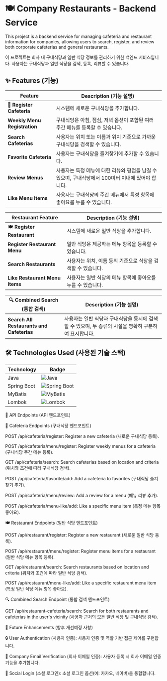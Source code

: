 # 🍽️ Company Restaurants - Backend Service

This project is a backend service for managing cafeteria and restaurant information for companies, allowing users to search, register, and review both corporate cafeterias and general restaurants.

이 프로젝트는 회사 내 구내식당과 일반 식당 정보를 관리하기 위한 백엔드 서비스입니다. 사용자는 구내식당과 일반 식당을 검색, 등록, 리뷰할 수 있습니다.

## ✨ Features (기능)

| Feature                    | Description (기능 설명)                                         |
|----------------------------|----------------------------------------------------------------|
| 🍱 **Register Cafeteria**   | 시스템에 새로운 구내식당을 추가합니다.                           |
| **Weekly Menu Registration** | 구내식당은 아침, 점심, 저녁 옵션이 포함된 여러 주간 메뉴를 등록할 수 있습니다. |
| **Search Cafeterias**       | 사용자는 위치 또는 이름과 위치 기준으로 가까운 구내식당을 검색할 수 있습니다.   |
| **Favorite Cafeteria**      | 사용자는 구내식당을 즐겨찾기에 추가할 수 있습니다.               |
| **Review Menus**           | 사용자는 특정 메뉴에 대한 리뷰와 평점을 남길 수 있으며, 구내식당에서 100미터 이내에 있어야 합니다. |
| **Like Menu Items**        | 사용자는 구내식당의 주간 메뉴에서 특정 항목에 좋아요를 누를 수 있습니다. |

| Restaurant Feature            | Description (기능 설명)                                         |
|-------------------------------|----------------------------------------------------------------|
| 🍽️ **Register Restaurant**    | 시스템에 새로운 일반 식당을 추가합니다.                         |
| **Register Restaurant Menu**  | 일반 식당은 제공하는 메뉴 항목을 등록할 수 있습니다.             |
| **Search Restaurants**        | 사용자는 위치, 이름 등의 기준으로 식당을 검색할 수 있습니다.     |
| **Like Restaurant Menu Items** | 사용자는 일반 식당의 메뉴 항목에 좋아요를 누를 수 있습니다.       |

| 🔍 Combined Search (통합 검색)    | Description (기능 설명)                                         |
|---------------------------------|----------------------------------------------------------------|
| **Search All Restaurants and Cafeterias** | 사용자는 일반 식당과 구내식당을 동시에 검색할 수 있으며, 두 종류의 시설을 명확히 구분하여 표시합니다. |

## 🛠️ Technologies Used (사용된 기술 스택)

| Technology     | Badge                                                                                      |
|----------------|--------------------------------------------------------------------------------------------|
| Java           | ![Java](https://img.shields.io/badge/Java-ED8B00?style=for-the-badge&logo=java&logoColor=white) |
| Spring Boot    | ![Spring Boot](https://img.shields.io/badge/Spring_Boot-6DB33F?style=for-the-badge&logo=spring-boot&logoColor=white) |
| MyBatis        | ![MyBatis](https://img.shields.io/badge/MyBatis-000000?style=for-the-badge&logo=databricks&logoColor=white) |
| Lombok         | ![Lombok](https://img.shields.io/badge/Lombok-45b8d8?style=for-the-badge&logo=lombok&logoColor=white) |



📡 API Endpoints (API 엔드포인트)

🍱 Cafeteria Endpoints (구내식당 엔드포인트)

POST /api/cafeteria/register: Register a new cafeteria (새로운 구내식당 등록).

POST /api/cafeteria/menu/register: Register weekly menus for a cafeteria (구내식당 주간 메뉴 등록).

GET /api/cafeteria/search: Search cafeterias based on location and criteria (위치와 조건에 따라 구내식당 검색).

POST /api/cafeteria/favorite/add: Add a cafeteria to favorites (구내식당 즐겨찾기 추가).

POST /api/cafeteria/menu/review: Add a review for a menu (메뉴 리뷰 추가).

POST /api/cafeteria/menu-like/add: Like a specific menu item (특정 메뉴 항목 좋아요).

🍽️ Restaurant Endpoints (일반 식당 엔드포인트)

POST /api/restaurant/register: Register a new restaurant (새로운 일반 식당 등록).

POST /api/restaurant/menu/register: Register menu items for a restaurant (일반 식당 메뉴 항목 등록).

GET /api/restaurant/search: Search restaurants based on location and criteria (위치와 조건에 따라 일반 식당 검색).

POST /api/restaurant/menu-like/add: Like a specific restaurant menu item (특정 일반 식당 메뉴 항목 좋아요).

🔍 Combined Search Endpoint (통합 검색 엔드포인트)

GET /api/restaurant-cafeteria/search: Search for both restaurants and cafeterias in the user's vicinity (사용자 근처의 모든 일반 식당 및 구내식당 검색).

🔮 Future Enhancements (향후 개선예정 사항)

🔒 User Authentication (사용자 인증): 사용자 인증 및 역할 기반 접근 제어를 구현합니다.

📧 Company Email Verification (회사 이메일 인증): 사용자 등록 시 회사 이메일 인증 기능을 추가합니다.

🔗 Social Login (소셜 로그인): 소셜 로그인 옵션(예: 카카오, 네이버)을 통합합니다.
